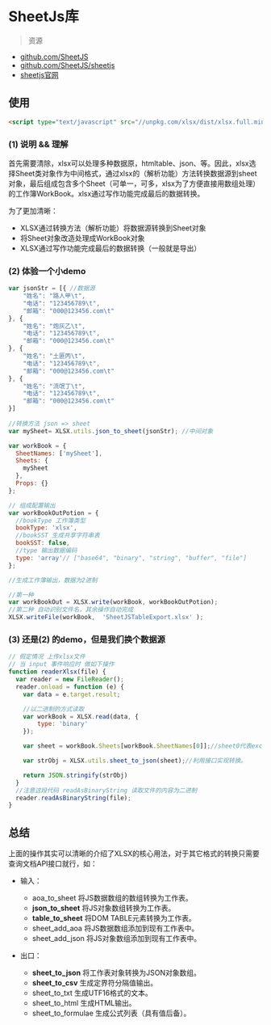 # SheetJs库
> 资源
- [github.com/SheetJS](https://github.com/SheetJS)
- [github.com/SheetJS/sheetjs](https://github.com/SheetJS/sheetjs)
- [sheetjs官网](https://sheetjs.com/)

## 使用
```html
<script type="text/javascript" src="//unpkg.com/xlsx/dist/xlsx.full.min.js"></script>
```

### (1) 说明 && 理解
首先需要清除，xlsx可以处理多种数据原，htmltable、json、等。因此，xlsx选择Sheet类对象作为中间格式，通过xlsx的（解析功能）方法转换数据源到sheet对象，最后组成包含多个Sheet（可单一，可多，xlsx为了方便直接用数组处理）的工作簿WorkBook。xlsx通过写作功能完成最后的数据转换。   

为了更加清晰：
- XLSX通过转换方法（解析功能）将数据源转换到Sheet对象
- 将Sheet对象改造处理成WorkBook对象
- XLSX通过写作功能完成最后的数据转换（一般就是导出）

### (2) 体验一个小demo
```javascript
var jsonStr = [{ //数据源
    "姓名": "路人甲\t",
    "电话": "123456789\t",
    "邮箱": "000@123456.com\t"
}, {
    "姓名": "炮灰乙\t",
    "电话": "123456789\t",
    "邮箱": "000@123456.com\t"
}, {
    "姓名": "土匪丙\t",
    "电话": "123456789\t",
    "邮箱": "000@123456.com\t"
}, {
    "姓名": "流氓丁\t",
    "电话": "123456789\t",
    "邮箱": "000@123456.com\t"
}]
 
//转换方法 json => sheet
var mySheet= XLSX.utils.json_to_sheet(jsonStr); //中间对象

var workBook = {
  SheetNames: ['mySheet'],
  Sheets: { 
    mySheet
  },
  Props: {}
};

// 组成配置输出
var workBookOutPotion = {
  //bookType 工作簿类型
  bookType: 'xlsx',
  //bookSST 生成共享字符串表
  bookSST: false,
  //type 输出数据编码
  type: 'array'// ["base64", "binary", "string", "buffer", "file"]
};

//生成工作簿输出，数据为2进制

//第一种
var workBookOut = XLSX.write(workBook, workBookOutPotion);
//第二种 自动识别文件名，其余操作自动完成
XLSX.writeFile(workBook,  'SheetJSTableExport.xlsx' );
```

### (3) 还是(2) 的demo，但是我们换个数据源
```javascript
// 假定情况 上传xlsx文件
// 当 input 事件响应时 做如下操作
function readerXlsx(file) {
  var reader = new FileReader();
  reader.onload = function (e) {
    var data = e.target.result;

    //以二进制的方式读取
    var workBook = XLSX.read(data, {
        type: 'binary' 
    });

    var sheet = workBook.Sheets[workBook.SheetNames[0]];//sheet0代表excel表格中的第一页

    var strObj = XLSX.utils.sheet_to_json(sheet);//利用接口实现转换。

    return JSON.stringify(strObj)
  }
  //注意这段代码 readAsBinaryString 读取文件的内容为二进制
  reader.readAsBinaryString(file);
}
```

## 总结
上面的操作其实可以清晰的介绍了XLSX的核心用法，对于其它格式的转换只需要查询文档API接口就行，如：
- 输入：
  - aoa_to_sheet 将JS数据数组的数组转换为工作表。
  - **json_to_sheet** 将JS对象数组转换为工作表。
  - **table_to_sheet** 将DOM TABLE元素转换为工作表。
  - sheet_add_aoa 将JS数据数组添加到现有工作表中。
  - sheet_add_json 将JS对象数组添加到现有工作表中。

- 出口：
  - **sheet_to_json** 将工作表对象转换为JSON对象数组。
  - **sheet_to_csv** 生成定界符分隔值输出。
  - sheet_to_txt 生成UTF16格式的文本。
  - sheet_to_html 生成HTML输出。
  - sheet_to_formulae 生成公式列表（具有值后备）。